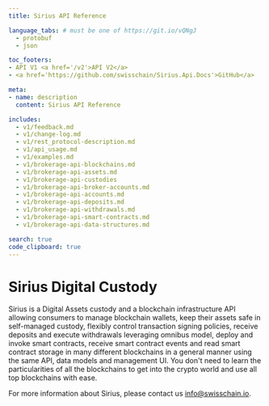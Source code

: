 ```yaml
---
title: Sirius API Reference

language_tabs: # must be one of https://git.io/vQNgJ
  - protobuf
  - json

toc_footers:
- API V1 <a href='/v2'>API V2</a>
- <a href='https://github.com/swisschain/Sirius.Api.Docs'>GitHub</a>

meta:
- name: description
  content: Sirius API Reference

includes:
  - v1/feedback.md
  - v1/change-log.md
  - v1/rest_protocol-description.md
  - v1/api_usage.md
  - v1/examples.md
  - v1/brokerage-api-blockchains.md
  - v1/brokerage-api-assets.md
  - v1/brokerage-api-custodies
  - v1/brokerage-api-broker-accounts.md
  - v1/brokerage-api-accounts.md
  - v1/brokerage-api-deposits.md
  - v1/brokerage-api-withdrawals.md
  - v1/brokerage-api-smart-contracts.md
  - v1/brokerage-api-data-structures.md

search: true
code_clipboard: true
---
```


# Sirius Digital Custody

Sirius is a Digital Assets custody and a blockchain infrastructure API allowing consumers to manage blockchain wallets, keep their assets safe in self-managed custody, flexibly control transaction signing policies, receive deposits and execute withdrawals leveraging omnibus model, deploy and invoke smart contracts, receive smart contract events and read smart contract storage in many different blockchains in a general manner using the same API, data models and management UI. You don't need to learn the particularities of all the blockchains to get into the crypto world and use all top blockchains with ease.

For more information about Sirius, please contact us [info@swisschain.io](mailto:info@swisschain.io).
